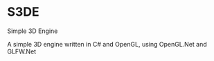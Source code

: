 # S3DE

Simple 3D Engine

A simple 3D engine written in C# and OpenGL, using OpenGL.Net and GLFW.Net
